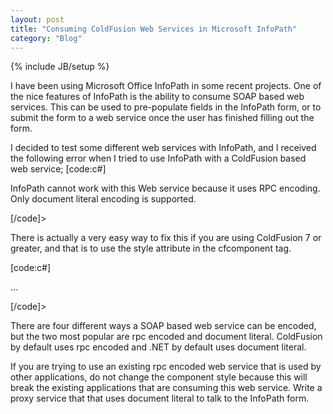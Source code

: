 ```yaml
---
layout: post
title: "Consuming ColdFusion Web Services in Microsoft InfoPath"
category: "Blog"
---
```

{% include JB/setup %}

I have been using Microsoft Office InfoPath in some recent projects. One of the nice features of InfoPath is the ability to consume SOAP based web services. This can be used to pre-populate fields in the InfoPath form, or to submit the form to a web service once the user has finished filling out the form.

I decided to test some different web services with InfoPath, and I received the following error when I tried to use InfoPath with a ColdFusion based web service; [code:c#]

InfoPath cannot work with this Web service because it uses RPC encoding. Only document literal encoding is supported.

[/code]>

There is actually a very easy way to fix this if you are using ColdFusion 7 or greater, and that is to use the style attribute in the cfcomponent tag.

[code:c#]

...

[/code]>

There are four different ways a SOAP based web service can be encoded, but the two most popular are rpc encoded and document literal. ColdFusion by default uses rpc encoded and .NET by default uses document literal.

If you are trying to use an existing rpc encoded web service that is used by other applications, do not change the component style because this will break the existing applications that are consuming this web service. Write a proxy service that that uses document literal to talk to the InfoPath form.